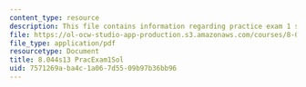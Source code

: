 ```yaml
---
content_type: resource
description: This file contains information regarding practice exam 1 solution.
file: https://ol-ocw-studio-app-production.s3.amazonaws.com/courses/8-044-statistical-physics-i-spring-2013/7571269aba4c1a067d5509b97b36bb96_MIT8_044S13_E1Psol.pdf
file_type: application/pdf
resourcetype: Document
title: 8.044s13 PracExam1Sol
uid: 7571269a-ba4c-1a06-7d55-09b97b36bb96
---
```

